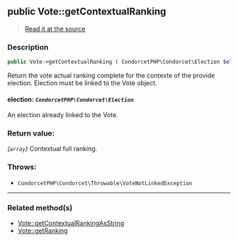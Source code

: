 ## public Vote::getContextualRanking

> [Read it at the source](https://github.com/julien-boudry/Condorcet/blob/master/src/Vote.php#L274)

### Description    

```php
public Vote->getContextualRanking ( CondorcetPHP\Condorcet\Election $election ): array
```

Return the vote actual ranking complete for the contexte of the provide election. Election must be linked to the Vote object.
    

#### **election:** *```CondorcetPHP\Condorcet\Election```*   
An election already linked to the Vote.    


### Return value:   

*(```array```)* Contextual full ranking.



### Throws:   

* ```CondorcetPHP\Condorcet\Throwable\VoteNotLinkedException```

---------------------------------------

### Related method(s)      

* [Vote::getContextualRankingAsString](/Docs/ApiReferences/Vote%20Class/public%20Vote--getContextualRankingAsString.md)    
* [Vote::getRanking](/Docs/ApiReferences/Vote%20Class/public%20Vote--getRanking.md)    

